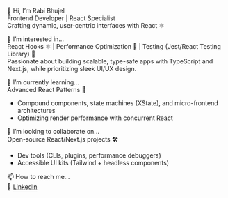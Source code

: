👋 Hi, I’m Rabi Bhujel  
Frontend Developer | React Specialist  
Crafting dynamic, user-centric interfaces with React ⚛️  

👀 I’m interested in...  
React Hooks ⚛️ | Performance Optimization 🚀 | Testing (Jest/React Testing Library) 🧪  
Passionate about building scalable, type-safe apps with TypeScript and Next.js, while prioritizing sleek UI/UX design.  

🌱 I’m currently learning...  
Advanced React Patterns 🧠  
- Compound components, state machines (XState), and micro-frontend architectures  
- Optimizing render performance with concurrent React  

💞️ I’m looking to collaborate on...  
Open-source React/Next.js projects 🛠️  
- Dev tools (CLIs, plugins, performance debuggers)  
- Accessible UI kits (Tailwind + headless components)  

📫 How to reach me...  
🔗 [LinkedIn](https://www.linkedin.com/in/rabi-bhujel-89b057276/)  

<!---
vzl-rbi/vzl-rbi is a ✨ special ✨ repository because its `README.md` (this file) appears on your GitHub profile.
You can click the Preview link to take a look at your changes.
--->

